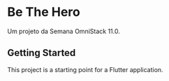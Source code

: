 # Be The Hero

Um projeto da Semana OmniStack 11.0.

## Getting Started

This project is a starting point for a Flutter application.
